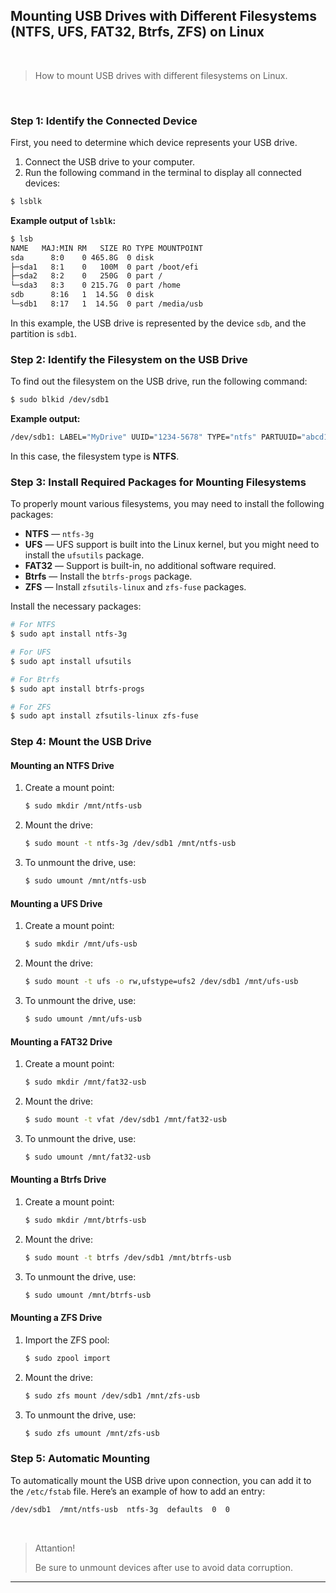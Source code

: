 ## **Mounting USB Drives with Different Filesystems (NTFS, UFS, FAT32, Btrfs, ZFS) on Linux**

&nbsp;

> How to mount USB drives with different filesystems on Linux.


&nbsp;

### Step 1: Identify the Connected Device

First, you need to determine which device represents your USB drive.

1. Connect the USB drive to your computer.
2. Run the following command in the terminal to display all connected devices:

```bash
$ lsblk
```

**Example output of `lsblk`:**

```bash
$ lsb
NAME   MAJ:MIN RM   SIZE RO TYPE MOUNTPOINT
sda      8:0    0 465.8G  0 disk 
├─sda1   8:1    0   100M  0 part /boot/efi
├─sda2   8:2    0   250G  0 part /
└─sda3   8:3    0 215.7G  0 part /home
sdb      8:16   1  14.5G  0 disk 
└─sdb1   8:17   1  14.5G  0 part /media/usb
```

In this example, the USB drive is represented by the device `sdb`, and the partition is `sdb1`.

### Step 2: Identify the Filesystem on the USB Drive

To find out the filesystem on the USB drive, run the following command:

```bash
$ sudo blkid /dev/sdb1
```

**Example output:**

```bash
/dev/sdb1: LABEL="MyDrive" UUID="1234-5678" TYPE="ntfs" PARTUUID="abcd1234"
```

In this case, the filesystem type is **NTFS**.

### Step 3: Install Required Packages for Mounting Filesystems

To properly mount various filesystems, you may need to install the following packages:

- **NTFS** — `ntfs-3g`
- **UFS** — UFS support is built into the Linux kernel, but you might need to install the `ufsutils` package.
- **FAT32** — Support is built-in, no additional software required.
- **Btrfs** — Install the `btrfs-progs` package.
- **ZFS** — Install `zfsutils-linux` and `zfs-fuse` packages.

Install the necessary packages:

```bash
# For NTFS
$ sudo apt install ntfs-3g

# For UFS
$ sudo apt install ufsutils

# For Btrfs
$ sudo apt install btrfs-progs

# For ZFS
$ sudo apt install zfsutils-linux zfs-fuse
```

### Step 4: Mount the USB Drive


#### **Mounting an NTFS Drive**

1. Create a mount point:

   ```bash
   $ sudo mkdir /mnt/ntfs-usb
   ```

2. Mount the drive:

   ```bash
   $ sudo mount -t ntfs-3g /dev/sdb1 /mnt/ntfs-usb
   ```

3. To unmount the drive, use:

   ```bash
   $ sudo umount /mnt/ntfs-usb
   ```

#### **Mounting a UFS Drive**

1. Create a mount point:

   ```bash
   $ sudo mkdir /mnt/ufs-usb
   ```

2. Mount the drive:

   ```bash
   $ sudo mount -t ufs -o rw,ufstype=ufs2 /dev/sdb1 /mnt/ufs-usb
   ```

3. To unmount the drive, use:

   ```bash
   $ sudo umount /mnt/ufs-usb
   ```

#### **Mounting a FAT32 Drive**

1. Create a mount point:

   ```bash
   $ sudo mkdir /mnt/fat32-usb
   ```

2. Mount the drive:

   ```bash
   $ sudo mount -t vfat /dev/sdb1 /mnt/fat32-usb
   ```

3. To unmount the drive, use:

   ```bash
   $ sudo umount /mnt/fat32-usb
   ```

#### **Mounting a Btrfs Drive**

1. Create a mount point:

   ```bash
   $ sudo mkdir /mnt/btrfs-usb
   ```

2. Mount the drive:

   ```bash
   $ sudo mount -t btrfs /dev/sdb1 /mnt/btrfs-usb
   ```

3. To unmount the drive, use:

   ```bash
   $ sudo umount /mnt/btrfs-usb
   ```

#### **Mounting a ZFS Drive**

1. Import the ZFS pool:

   ```bash
   $ sudo zpool import
   ```

2. Mount the drive:

   ```bash
   $ sudo zfs mount /dev/sdb1 /mnt/zfs-usb
   ```

3. To unmount the drive, use:

   ```bash
   $ sudo zfs umount /mnt/zfs-usb
   ```

### Step 5: Automatic Mounting

To automatically mount the USB drive upon connection, you can add it to the `/etc/fstab` file. Here’s an example of how to add an entry:

```bash
/dev/sdb1  /mnt/ntfs-usb  ntfs-3g  defaults  0  0
```

&nbsp; 

> Attantion!
> 
> Be sure to unmount devices after use to avoid data corruption.

---

&nbsp; 

